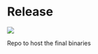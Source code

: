 # Release
![](https://img.shields.io/github/downloads/HafizZiq/Release/total)

Repo to host the final binaries
